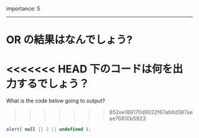 importance: 5

---

# OR の結果はなんでしょう?

<<<<<<< HEAD
下のコードは何を出力するでしょう？
=======
What is the code below going to output?
>>>>>>> 852ee189170d9022f67ab6d387aeae76810b5923

```js
alert( null || 2 || undefined );
```
